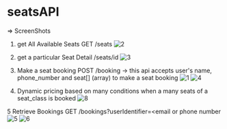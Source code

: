 # seatsAPI

=> ScreenShots


1. get All Available Seats   GET /seats
![2](https://github.com/Ayush-singh-07/seatsAPI/assets/78557460/d205d801-2abe-4c96-a2aa-0344c5bf42a4)


2. get a particular Seat Detail   /seats/id
![3](https://github.com/Ayush-singh-07/seatsAPI/assets/78557460/cac867a6-3e4a-4fa3-b0b5-43923cee5023)

3. Make a seat booking   POST /booking
   -> this api accepts user's name, phone_number and seat[] (array)  to make a seat booking
   ![1](https://github.com/Ayush-singh-07/seatsAPI/assets/78557460/1a85a1ad-e42b-4f8d-bfa4-5bd96d83ed92)
![4](https://github.com/Ayush-singh-07/seatsAPI/assets/78557460/7588cdfd-ff63-42af-a189-39341f7bdc6e)

4. Dynamic pricing based on many conditions when a many seats of a seat_class is booked
![8](https://github.com/Ayush-singh-07/seatsAPI/assets/78557460/8a7d48a0-16dc-4ca7-bbb6-0a748f7c38f9)

5 Retrieve Bookings  GET /bookings?userIdentifier=<email or phone number
  ![5](https://github.com/Ayush-singh-07/seatsAPI/assets/78557460/aa2350ff-e6b9-41db-99ad-429c6dce1405)
![6](https://github.com/Ayush-singh-07/seatsAPI/assets/78557460/3aa1484e-4046-4f9a-922f-93ef93837d49)
